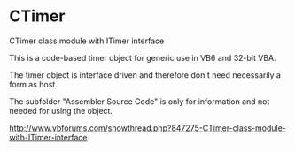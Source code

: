 # CTimer
CTimer class module with ITimer interface

This is a code-based timer object for generic use in VB6 and 32-bit VBA.

The timer object is interface driven and therefore don't need necessarily a form as host.

The subfolder "Assembler Source Code" is only for information and not needed for using the object.

http://www.vbforums.com/showthread.php?847275-CTimer-class-module-with-ITimer-interface
